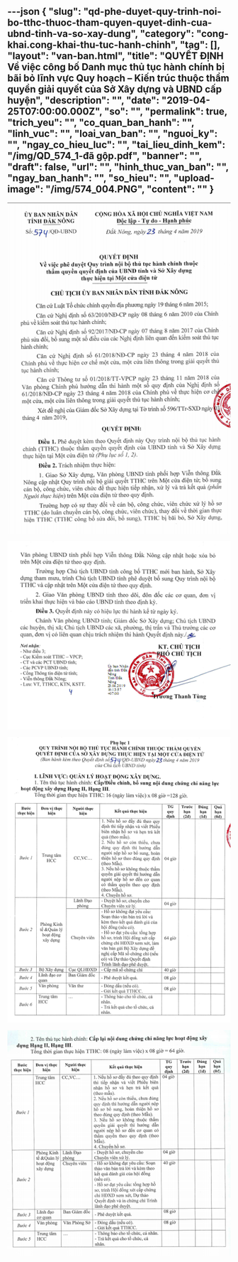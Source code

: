 ---json
{
    "slug": "qd-phe-duyet-quy-trinh-noi-bo-tthc-thuoc-tham-quyen-quyet-dinh-cua-ubnd-tinh-va-so-xay-dung",
    "category": "cong-khai.cong-khai-thu-tuc-hanh-chinh",
    "tag": [],
    "layout": "van-ban.html",
    "title": "QUYẾT ĐỊNH Về việc công bố Danh mục thủ tục hành chính bị bãi bỏ lĩnh vực  Quy hoạch – Kiến trúc thuộc thẩm quyền giải quyết  của Sở Xây dựng và UBND cấp huyện",
    "description": "",
    "date": "2019-04-25T07:00:00.000Z",
    "so": "",
    "permalink": true,
    "trich_yeu": "",
    "co_quan_ban_hanh": "",
    "linh_vuc": "",
    "loai_van_ban": "",
    "nguoi_ky": "",
    "ngay_co_hieu_luc": "",
    "tai_lieu_dinh_kem": "/img/QD_574_1-đã gộp.pdf",
    "banner": "",
    "draft": false,
    "url": "",
    "hinh_thuc_van_ban": "",
    "ngay_ban_hanh": "",
    "so_hieu": "",
    "upload-image": "/img/574_004.PNG",
    "__content__": ""
}
---
<p><img alt="" src="/img/574_001.PNG" /></p>

<p><img alt="" src="/img/574_002.PNG" /></p>

<p><img alt="" src="/img/574_003.PNG" /></p>

<p><img alt="" src="/img/574_004.PNG" /></p>
